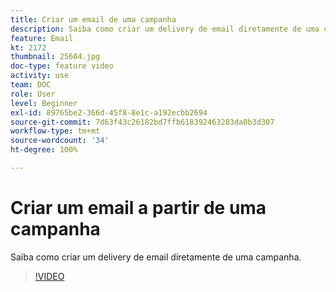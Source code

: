 ```yaml
---
title: Criar um email de uma campanha
description: Saiba como criar um delivery de email diretamente de uma campanha.
feature: Email
kt: 2172
thumbnail: 25604.jpg
doc-type: feature video
activity: use
team: DOC
role: User
level: Beginner
exl-id: 89765be2-366d-45f8-8e1c-a192ecbb2694
source-git-commit: 7d63f43c26182bd7ffb618392463283da0b3d307
workflow-type: tm+mt
source-wordcount: '34'
ht-degree: 100%

---
```


# Criar um email a partir de uma campanha

Saiba como criar um delivery de email diretamente de uma campanha.

>[!VIDEO](https://video.tv.adobe.com/v/25604?quality=12)
